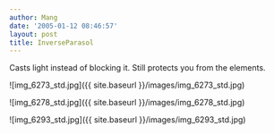 ```yaml
---
author: Mang
date: '2005-01-12 08:46:57'
layout: post
title: InverseParasol
---
```


Casts light instead of blocking it.  Still protects you from the elements.


![img_6273_std.jpg]({{ site.baseurl }}/images/img_6273_std.jpg)

![img_6278_std.jpg]({{ site.baseurl }}/images/img_6278_std.jpg)

![img_6293_std.jpg]({{ site.baseurl }}/images/img_6293_std.jpg)
